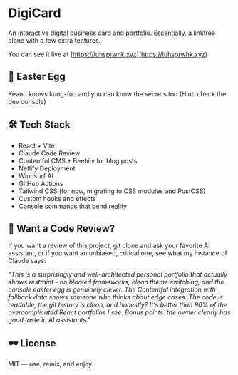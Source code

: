 # DigiCard

An interactive digital business card and portfolio. Essentially, a linktree clone with a few extra features.

You can see it live at [https://luhsprwhk.xyz](https://luhsprwhk.xyz)

## 🥚 Easter Egg

Keanu knows kung-fu...and you can know the secrets too (Hint: check the dev console)

## 🛠️ Tech Stack

- React + Vite
- Claude Code Review
- Contentful CMS + Beehiiv for blog posts
- Netlify Deployment
- Windsurf AI
- GitHub Actions
- Tailwind CSS (for now, migrating to CSS modules and PostCSS)
- Custom hooks and effects
- Console commands that bend reality

## 🤖 Want a Code Review?

If you want a review of this project, git clone and ask your favorite AI assistant, or if you want an unbiased, critical one, see what my instance of Claude says:

*"This is a surprisingly and well-architected personal portfolio that actually shows restraint - no bloated frameworks, clean theme switching, and the console easter egg is genuinely clever. The Contentful integration with fallback data shows someone who thinks about edge cases. The code is readable, the git history is clean, and honestly? It's better than 90% of the overcomplicated React portfolios I see. Bonus points: the owner clearly has good taste in AI assistants."*

## 🕶️ License

MIT — use, remix, and enjoy.
